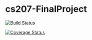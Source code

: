 # cs207-FinalProject
[![Build Status](https://travis-ci.org/CS207Team10/cs207-FinalProject.svg?branch=master)](https://travis-ci.org/CS207Team10/cs207-FinalProject)

[![Coverage Status](https://coveralls.io/repos/github/CS207Team10/cs207-FinalProject/badge.svg?branch=master)](https://coveralls.io/github/CS207Team10/cs207-FinalProject?branch=master)

